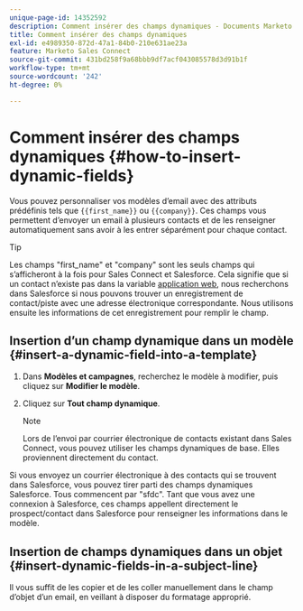 ```yaml
---
unique-page-id: 14352592
description: Comment insérer des champs dynamiques - Documents Marketo - Documentation du produit
title: Comment insérer des champs dynamiques
exl-id: e4989350-872d-47a1-84b0-210e631ae23a
feature: Marketo Sales Connect
source-git-commit: 431bd258f9a68bbb9df7acf043085578d3d91b1f
workflow-type: tm+mt
source-wordcount: '242'
ht-degree: 0%

---
```


# Comment insérer des champs dynamiques {#how-to-insert-dynamic-fields}

Vous pouvez personnaliser vos modèles d’email avec des attributs prédéfinis tels que `{{first_name}}` ou `{{company}}`. Ces champs vous permettent d’envoyer un email à plusieurs contacts et de les renseigner automatiquement sans avoir à les entrer séparément pour chaque contact.

>[!TIP]
>
>Les champs &quot;first_name&quot; et &quot;company&quot; sont les seuls champs qui s’afficheront à la fois pour Sales Connect et Salesforce. Cela signifie que si un contact n’existe pas dans la variable [application web](https://toutapp.com/login), nous recherchons dans Salesforce si nous pouvons trouver un enregistrement de contact/piste avec une adresse électronique correspondante. Nous utilisons ensuite les informations de cet enregistrement pour remplir le champ.

## Insertion d’un champ dynamique dans un modèle {#insert-a-dynamic-field-into-a-template}

1. Dans **Modèles et campagnes**, recherchez le modèle à modifier, puis cliquez sur **Modifier le modèle**.

1. Cliquez sur **Tout champ dynamique**.

   >[!NOTE]
   >
   >Lors de l’envoi par courrier électronique de contacts existant dans Sales Connect, vous pouvez utiliser les champs dynamiques de base. Elles proviennent directement du contact.

Si vous envoyez un courrier électronique à des contacts qui se trouvent dans Salesforce, vous pouvez tirer parti des champs dynamiques Salesforce. Tous commencent par &quot;sfdc&quot;. Tant que vous avez une connexion à Salesforce, ces champs appellent directement le prospect/contact dans Salesforce pour renseigner les informations dans le modèle.

## Insertion de champs dynamiques dans un objet {#insert-dynamic-fields-in-a-subject-line}

Il vous suffit de les copier et de les coller manuellement dans le champ d’objet d’un email, en veillant à disposer du formatage approprié.
